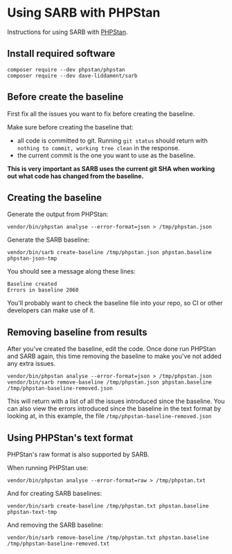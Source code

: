 # Using SARB with PHPStan

Instructions for using SARB with [PHPStan](https://github.com/phpstan/phpstan).


## Install required software

```
composer require --dev phpstan/phpstan
composer require --dev dave-liddament/sarb
```

## Before create the baseline

First fix all the issues you want to fix before creating the baseline. 

Make sure before creating the baseline that:

- all code is committed to git. Running `git status` should return with ` nothing to commit, working tree clean` in the response.
- the current commit is the one you want to use as the baseline.

**This is very important as SARB uses the current git SHA when working out what code has changed from the baseline.** 


## Creating the baseline

Generate the output from PHPStan:
```
vendor/bin/phpstan analyse --error-format=json > /tmp/phpstan.json
```


Generate the SARB baseline:
```
vendor/bin/sarb create-baseline /tmp/phpstan.json phpstan.baseline phpstan-json-tmp
```

You should see a message along these lines:
```
Baseline created
Errors in baseline 2060
```

You'll probably want to check the baseline file into your repo, so CI or other developers can make use of it.


## Removing baseline from results

After you've created the baseline, edit the code. Once done run PHPStan and SARB again, 
this time removing the baseline to make you've not added any extra issues.

```
vendor/bin/phpstan analyse --error-format=json > /tmp/phpstan.json
vendor/bin/sarb remove-baseline /tmp/phpstan.json phpstan.baseline /tmp/phpstan-baseline-removed.json
```

This will return with a list of all the issues introduced since the baseline. 
You can also view the errors introduced since the baseline in the text format by looking at, 
in this example, the file `/tmp/phpstan-baseline-removed.json`



## Using PHPStan's text format

PHPStan's raw format is also supported by SARB. 

When running PHPStan use:
```
vendor/bin/phpstan analyse --error-format=raw > /tmp/phpstan.txt
```

And for creating SARB baselines:
```
vendor/bin/sarb create-baseline /tmp/phpstan.txt phpstan.baseline phpstan-text-tmp
```

And removing the SARB baseline:
```
vendor/bin/sarb remove-baseline /tmp/phpstan.txt phpstan.baseline /tmp/phpstan-baseline-removed.txt
```




